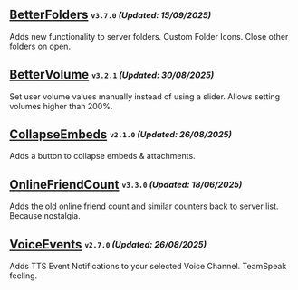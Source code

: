 ## [BetterFolders](https://betterdiscord.app/plugin/BetterFolders) <sub><sup>`v3.7.0` _(Updated: 15/09/2025)_</sup></sub>

Adds new functionality to server folders. Custom Folder Icons. Close other folders on open.

## [BetterVolume](https://betterdiscord.app/plugin/BetterVolume) <sub><sup>`v3.2.1` _(Updated: 30/08/2025)_</sup></sub>

Set user volume values manually instead of using a slider. Allows setting volumes higher than 200%.

## [CollapseEmbeds](https://betterdiscord.app/plugin/CollapseEmbeds) <sub><sup>`v2.1.0` _(Updated: 26/08/2025)_</sup></sub>

Adds a button to collapse embeds & attachments.

## [OnlineFriendCount](https://betterdiscord.app/plugin/OnlineFriendCount) <sub><sup>`v3.3.0` _(Updated: 18/06/2025)_</sup></sub>

Adds the old online friend count and similar counters back to server list. Because nostalgia.

## [VoiceEvents](https://betterdiscord.app/plugin/VoiceEvents) <sub><sup>`v2.7.0` _(Updated: 26/08/2025)_</sup></sub>

Adds TTS Event Notifications to your selected Voice Channel. TeamSpeak feeling.
